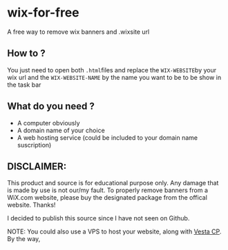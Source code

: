 # wix-for-free
A free way to remove wix banners and .wixsite url

## How to ?
You just need to open both `.html`files and replace the `WIX-WEBSITE`by your wix url and the `WIX-WEBSITE-NAME` by the name you want to be to be show in the task bar

## What do you need ?

- A computer obviously
- A domain name of your choice
- A web hosting service (could be included to your domain name suscription)


## DISCLAIMER:

This product and source is for educational purpose only. Any damage that is made by use is not our/my fault. To properly remove banners from a WiX.com website, please buy the designated package from the offical website. Thanks!

I decided to publish this source since I have not seen on Github.

NOTE: You could also use a VPS to host your website, along with [Vesta CP](https://github.com/serghey-rodin/vesta). By the way, 



